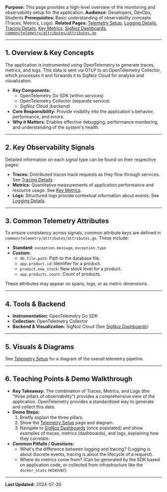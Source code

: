 **Purpose:** This page provides a high-level overview of the monitoring and observability setup for the application.
**Audience:** Developers, DevOps, Students
**Prerequisites:** Basic understanding of observability concepts (Traces, Metrics, Logs).
**Related Pages:** [Telemetry Setup](./Telemetry_Setup.md), [Logging Details](./Logging_Details.md), [Tracing Details](./Tracing_Details.md), [Key Metrics](./Key_Metrics.md), [SigNoz Dashboards](./SigNoz_Dashboards.md), [`common/telemetry/attributes/attributes.go`](../../common/telemetry/attributes/attributes.go)

---

## 1. Overview & Key Concepts

The application is instrumented using OpenTelemetry to generate traces, metrics, and logs. This data is sent via OTLP to an OpenTelemetry Collector, which processes it and forwards it to SigNoz Cloud for analysis and visualization.

*   **Key Components:**
    *   OpenTelemetry Go SDK (within services)
    *   OpenTelemetry Collector (separate service)
    *   SigNoz Cloud (backend)
*   **Core Responsibility:** Provide visibility into the application's behavior, performance, and errors.
*   **Why it Matters:** Enables effective debugging, performance monitoring, and understanding of the system's health.

---

## 2. Key Observability Signals

Detailed information on each signal type can be found on their respective pages:

*   **Traces:** Distributed traces track requests as they flow through services. See [Tracing Details](./Tracing_Details.md).
*   **Metrics:** Quantitative measurements of application performance and resource usage. See [Key Metrics](./Key_Metrics.md).
*   **Logs:** Structured logs provide contextual information about events. See [Logging Details](./Logging_Details.md).

---

## 3. Common Telemetry Attributes

To ensure consistency across signals, common attribute keys are defined in `common/telemetry/attributes/attributes.go`. These include:

*   **Standard:** `exception.message`, `exception.type`
*   **Custom:**
    *   `db.file.path`: Path to the database file.
    *   `app.product.id`: Identifier for a product.
    *   `product.new_stock`: New stock level for a product.
    *   `app.products.count`: Count of products.

These attributes may appear on spans, logs, or as metric dimensions.

---

## 4. Tools & Backend

*   **Instrumentation:** OpenTelemetry Go SDK
*   **Collection:** OpenTelemetry Collector
*   **Backend & Visualization:** SigNoz Cloud (See [SigNoz Dashboards](./SigNoz_Dashboards.md))

---

## 5. Visuals & Diagrams

See [Telemetry Setup](./Telemetry_Setup.md) for a diagram of the overall telemetry pipeline.

---

## 6. Teaching Points & Demo Walkthrough

*   **Key Takeaway:** The combination of Traces, Metrics, and Logs (the "three pillars of observability") provides a comprehensive view of the application. OpenTelemetry provides a standardized way to generate and collect this data.
*   **Demo Steps:**
    1.  Briefly explain the three pillars.
    2.  Show the [Telemetry Setup](./Telemetry_Setup.md) page and diagram.
    3.  Navigate to [SigNoz Dashboards](./SigNoz_Dashboards.md) (once populated) and show examples of traces, metrics (dashboards), and logs, explaining how they correlate.
*   **Common Pitfalls / Questions:**
    *   What's the difference between logging and tracing? (Logging is about discrete events, tracing is about the lifecycle of a request).
    *   Where do metrics come from? (Can be generated by the SDK based on application code, or collected from infrastructure like the `docker_stats` receiver).

---

**Last Updated:** 2024-07-30
